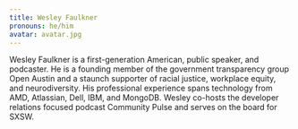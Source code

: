 ```yaml
---
title: Wesley Faulkner
pronouns: he/him
avatar: avatar.jpg
---
```


Wesley Faulkner is a first-generation American, public speaker, and podcaster. He is a founding member of the government transparency group Open Austin and a staunch supporter of racial justice, workplace equity, and neurodiversity. His professional experience spans technology from AMD, Atlassian, Dell, IBM, and MongoDB. Wesley co-hosts the developer relations focused podcast Community Pulse and serves on the board for SXSW.
